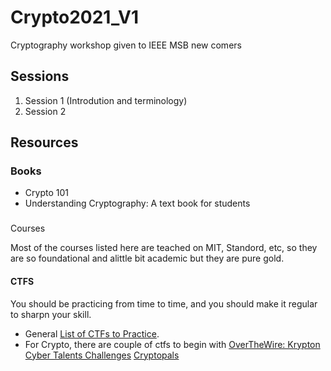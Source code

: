 # Crypto2021_V1

Cryptography workshop given to IEEE MSB new comers

## Sessions

1. Session 1 (Introdution and terminology)
2. Session 2

## Resources

### Books

- Crypto 101
- Understanding Cryptography: A text book for students

###

Courses

Most of the courses listed here are teached on MIT, Standord, etc, so they are so foundational and alittle bit academic but they are pure gold.

#### CTFS

You should be practicing from time to time, and you should make it regular to sharpn your skill.

- General <a href="https://www.sjoerdlangkemper.nl/2018/12/19/practice-hacking-with-vulnerable-systems/">List of CTFs to Practice</a>.
- For Crypto, there are couple of ctfs to begin with
  <a href="https://overthewire.org/wargames/krypton/">OverTheWire: Krypton</a>
  <a href="">Cyber Talents Challenges</a>
  <a href="https://cryptopals.com/">Cryptopals</a>
